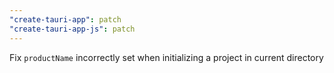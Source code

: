 ```yaml
---
"create-tauri-app": patch
"create-tauri-app-js": patch
---
```


Fix `productName` incorrectly set when initializing a project in current directory
